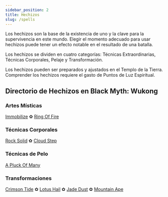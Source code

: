 ```yaml
---
sidebar_position: 2
title: Hechizos
slug: /spells
---
```


Los hechizos son la base de la existencia de uno y la clave para la supervivencia en este mundo. Elegir el momento adecuado para usar hechizos puede tener un efecto notable en el resultado de una batalla.

Los hechizos se dividen en cuatro categorías: Técnicas Extraordinarias, Técnicas Corporales, Pelaje y Transformación.

Los hechizos pueden ser preparados y ajustados en el Templo de la Tierra. Comprender los hechizos requiere el gasto de Puntos de Luz Espiritual.

## Directorio de Hechizos en Black Myth: Wukong

### Artes Místicas

[Immobilize](/docs/hold-spell) ✿ [Ring Of Fire](/docs/calming-spell)

### Técnicas Corporales

[Rock Solid](/docs/iron-head-and-steel-arms) ✿ [Cloud Step](/docs/gathering-form)

### Técnicas de Pelo

[A Pluck Of Many](/docs/doppelganger-technique)

### Transformaciones

[Crimson Tide](/docs/calming-spell) ✿ [Lotus Hail](/docs/lotushail) ✿ [Jade Dust](/docs/jadedust) ✿ [Mountain Ape](/docs/mountainape)
